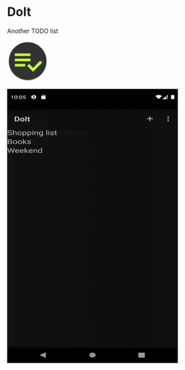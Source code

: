 # DoIt
Another TODO list

![Icon](app/src/main/res/mipmap-xhdpi/ic_launcher2_round.png)

![](doit.gif)
